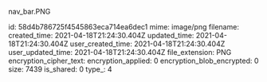 nav_bar.PNG

id: 58d4b786725f4545863eca714ea6dec1
mime: image/png
filename: 
created_time: 2021-04-18T21:24:30.404Z
updated_time: 2021-04-18T21:24:30.404Z
user_created_time: 2021-04-18T21:24:30.404Z
user_updated_time: 2021-04-18T21:24:30.404Z
file_extension: PNG
encryption_cipher_text: 
encryption_applied: 0
encryption_blob_encrypted: 0
size: 7439
is_shared: 0
type_: 4